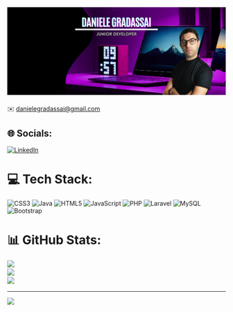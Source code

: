 ![logo](https://github.com/grada92/grada92/blob/main/banner%20github.png)
----------------

✉️ [danielegradassai@gmail.com](mailto:danielegradassai@gmail.com)


## 🌐 Socials:
[![LinkedIn](https://img.shields.io/badge/LinkedIn-%230077B5.svg?logo=linkedin&logoColor=white)](https://linkedin.com/in/danielegradassai) 

# 💻 Tech Stack:
![CSS3](https://img.shields.io/badge/css3-%231572B6.svg?style=for-the-badge&logo=css3&logoColor=white) ![Java](https://img.shields.io/badge/java-%23ED8B00.svg?style=for-the-badge&logo=java&logoColor=white) ![HTML5](https://img.shields.io/badge/html5-%23E34F26.svg?style=for-the-badge&logo=html5&logoColor=white) ![JavaScript](https://img.shields.io/badge/javascript-%23323330.svg?style=for-the-badge&logo=javascript&logoColor=%23F7DF1E) ![PHP](https://img.shields.io/badge/php-%23777BB4.svg?style=for-the-badge&logo=php&logoColor=white) ![Laravel](https://img.shields.io/badge/laravel-%23FF2D20.svg?style=for-the-badge&logo=laravel&logoColor=white) ![MySQL](https://img.shields.io/badge/mysql-%2300f.svg?style=for-the-badge&logo=mysql&logoColor=white) ![Bootstrap](https://img.shields.io/badge/bootstrap-%23563D7C.svg?style=for-the-badge&logo=bootstrap&logoColor=white)
# 📊 GitHub Stats:
![](https://github-readme-stats.vercel.app/api?username=grada92&theme=dark&hide_border=true&include_all_commits=true&count_private=false)<br/>
![](https://github-readme-streak-stats.herokuapp.com/?user=grada92&theme=dark&hide_border=true)<br/>
![](https://github-readme-stats.vercel.app/api/top-langs/?username=grada92&theme=dark&hide_border=true&include_all_commits=true&count_private=false&layout=compact)

---
[![](https://visitcount.itsvg.in/api?id=grada92&icon=0&color=0)](https://visitcount.itsvg.in)

<!-- Proudly created with GPRM ( https://gprm.itsvg.in ) -->
